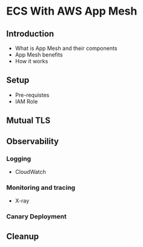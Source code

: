 # ECS With AWS App Mesh

## Introduction

- What is App Mesh and their components
- App Mesh benefits
- How it works

## Setup

- Pre-requistes
- IAM Role

## Mutual TLS

## Observability

### Logging

- CloudWatch

### Monitoring and tracing

- X-ray

### Canary Deployment

## Cleanup
